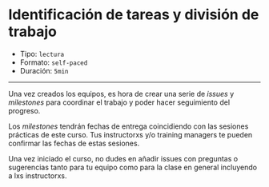 # Identificación de tareas y división de trabajo

* Tipo: `lectura`
* Formato: `self-paced`
* Duración: `5min`

***

Una vez creados los equipos, es hora de crear una serie de _issues_ y
_milestones_ para coordinar el trabajo y poder hacer seguimiento del progreso.

Los _milestones_ tendrán fechas de entrega coincidiendo con las sesiones
prácticas de este curso. Tus instructorxs y/o training managers te pueden
confirmar las fechas de estas sesiones.

Una vez iniciado el curso, no dudes en añadir issues con preguntas o sugerencias
tanto para tu equipo como para la clase en general incluyendo a lxs
instructorxs.
